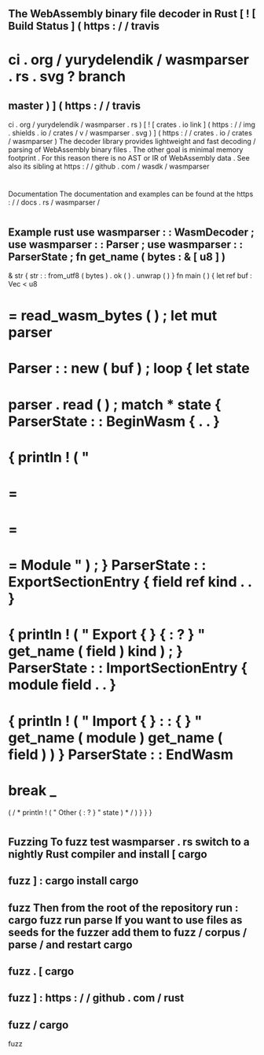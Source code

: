 #
The
WebAssembly
binary
file
decoder
in
Rust
[
!
[
Build
Status
]
(
https
:
/
/
travis
-
ci
.
org
/
yurydelendik
/
wasmparser
.
rs
.
svg
?
branch
=
master
)
]
(
https
:
/
/
travis
-
ci
.
org
/
yurydelendik
/
wasmparser
.
rs
)
[
!
[
crates
.
io
link
]
(
https
:
/
/
img
.
shields
.
io
/
crates
/
v
/
wasmparser
.
svg
)
]
(
https
:
/
/
crates
.
io
/
crates
/
wasmparser
)
The
decoder
library
provides
lightweight
and
fast
decoding
/
parsing
of
WebAssembly
binary
files
.
The
other
goal
is
minimal
memory
footprint
.
For
this
reason
there
is
no
AST
or
IR
of
WebAssembly
data
.
See
also
its
sibling
at
https
:
/
/
github
.
com
/
wasdk
/
wasmparser
#
#
Documentation
The
documentation
and
examples
can
be
found
at
the
https
:
/
/
docs
.
rs
/
wasmparser
/
#
#
Example
rust
use
wasmparser
:
:
WasmDecoder
;
use
wasmparser
:
:
Parser
;
use
wasmparser
:
:
ParserState
;
fn
get_name
(
bytes
:
&
[
u8
]
)
-
>
&
str
{
str
:
:
from_utf8
(
bytes
)
.
ok
(
)
.
unwrap
(
)
}
fn
main
(
)
{
let
ref
buf
:
Vec
<
u8
>
=
read_wasm_bytes
(
)
;
let
mut
parser
=
Parser
:
:
new
(
buf
)
;
loop
{
let
state
=
parser
.
read
(
)
;
match
*
state
{
ParserState
:
:
BeginWasm
{
.
.
}
=
>
{
println
!
(
"
=
=
=
=
=
=
Module
"
)
;
}
ParserState
:
:
ExportSectionEntry
{
field
ref
kind
.
.
}
=
>
{
println
!
(
"
Export
{
}
{
:
?
}
"
get_name
(
field
)
kind
)
;
}
ParserState
:
:
ImportSectionEntry
{
module
field
.
.
}
=
>
{
println
!
(
"
Import
{
}
:
:
{
}
"
get_name
(
module
)
get_name
(
field
)
)
}
ParserState
:
:
EndWasm
=
>
break
_
=
>
(
/
*
println
!
(
"
Other
{
:
?
}
"
state
)
*
/
)
}
}
}
#
#
Fuzzing
To
fuzz
test
wasmparser
.
rs
switch
to
a
nightly
Rust
compiler
and
install
[
cargo
-
fuzz
]
:
cargo
install
cargo
-
fuzz
Then
from
the
root
of
the
repository
run
:
cargo
fuzz
run
parse
If
you
want
to
use
files
as
seeds
for
the
fuzzer
add
them
to
fuzz
/
corpus
/
parse
/
and
restart
cargo
-
fuzz
.
[
cargo
-
fuzz
]
:
https
:
/
/
github
.
com
/
rust
-
fuzz
/
cargo
-
fuzz
